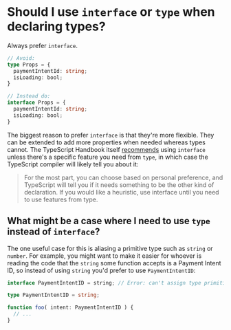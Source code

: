 # Should I use `interface` or `type` when declaring types?

Always prefer `interface`.

```ts
// Avoid:
type Props = {
  paymentIntentId: string;
  isLoading: bool;
}

// Instead do:
interface Props = {
  paymentIntentId: string;
  isLoading: bool;
}
```

The biggest reason to prefer `interface` is that they're more flexible.
They can be extended to add more properties when needed whereas types cannot.
The TypeScript Handbook itself [recommends](https://www.typescriptlang.org/docs/handbook/2/everyday-types.html#differences-between-type-aliases-and-interfaces) using `interface` unless there's a specific feature you need from `type`, in which case the TypeScript compiler will likely tell you about it:

> For the most part, you can choose based on personal preference, and TypeScript will tell you if it needs something to be the other kind of declaration. If you would like a heuristic, use interface until you need to use features from type.

## What might be a case where I need to use `type` instead of `interface`?

The one useful case for this is aliasing a primitive type such as `string` or `number`.
For example, you might want to make it easier for whoever is reading the code that the `string` some function accepts is a Payment Intent ID, so instead of using `string` you'd prefer to use `PaymentIntentID`:

```ts
interface PaymentIntentID = string; // Error: can't assign type primitive to an interface.

type PaymentIntentID = string;

function foo( intent: PaymentIntentID ) {
  // ...
}
```
